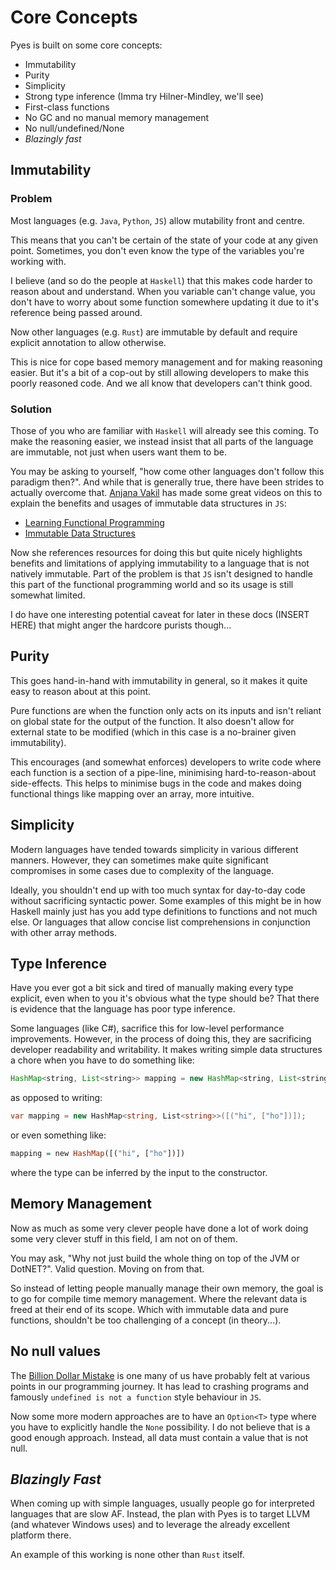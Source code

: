 # Core Concepts

Pyes is built on some core concepts:

- Immutability
- Purity
- Simplicity
- Strong type inference (Imma try Hilner-Mindley, we'll see)
- First-class functions
- No GC and no manual memory management
- No null/undefined/None
- *Blazingly fast*

## Immutability

### Problem

Most languages (e.g. `Java`, `Python`, `JS`) allow mutability front and centre.

This means that you can't be certain of the state of your code at any given point.
Sometimes, you don't even know the type of the variables you're working with.

I believe (and so do the people at `Haskell`) that this makes code harder to reason about and understand.
When  you variable can't change value, you don't have to worry about some function somewhere updating it due to it's reference being passed around.

Now other languages (e.g. `Rust`) are immutable by default and require explicit annotation to allow otherwise.

This is nice for cope based memory management and for making reasoning easier.
But it's a bit of a cop-out by still allowing developers to make this poorly reasoned code.
And we all know that developers can't think good.

### Solution

Those of you who are familiar with `Haskell` will already see this coming.
To make the reasoning easier, we instead insist that all parts of the language are immutable, not just when users want them to be.

You may be asking to yourself, "how come other languages don't follow this paradigm then?".
And while that is generally true, there have been strides to actually overcome that.
[Anjana Vakil](https://anjana.dev/) has made some great videos on this to explain the benefits and usages of immutable data structures in `JS`:

- [Learning Functional Programming](https://www.youtube.com/watch?v=e-5obm1G_FY)
- [Immutable Data Structures](https://www.youtube.com/watch?v=Wo0qiGPSV-s)

Now she references resources for doing this but quite nicely highlights benefits and limitations of applying immutability to a language that is not natively immutable.
Part of the problem is that `JS` isn't designed to handle this part of the functional programming world and so its usage is still somewhat limited.

I do have one interesting potential caveat for later in these docs (INSERT HERE) that might anger the hardcore purists though...

## Purity

This goes hand-in-hand with immutability in general, so it makes it quite easy to reason about at this point.

Pure functions are when the function only acts on its inputs and isn't reliant on global state for the output of the function.
It also doesn't allow for external state to be modified (which in this case is a no-brainer given immutability).

This encourages (and somewhat enforces) developers to write code where each function is a section of a pipe-line, minimising hard-to-reason-about side-effects.
This helps to minimise bugs in the code and makes doing functional things like mapping over an array, more intuitive.

## Simplicity

Modern languages have tended towards simplicity in various different manners.
However, they can sometimes make quite significant compromises in some cases due to complexity of the language.

Ideally, you shouldn't end up with too much syntax for day-to-day code without sacrificing syntactic power.
Some examples of this might be in how Haskell mainly just has you add type definitions to functions and not much else.
Or languages that allow concise list comprehensions in conjunction with other array methods.

## Type Inference

Have you ever got a bit sick and tired of manually making every type explicit, even when to you it's obvious what the type should be?
That there is evidence that the language has poor type inference.

Some languages (like C#), sacrifice this for low-level performance improvements.
However, in the process of doing this, they are sacrificing developer readability and writability.
It makes writing simple data structures a chore when you have to do something like:

```java
HashMap<string, List<string>> mapping = new HashMap<string, List<string>>([("hi", ["ho"])]);
```

as opposed to writing:

```c#
var mapping = new HashMap<string, List<string>>([("hi", ["ho"])]);
```

or even something like:

```haskell
mapping = new HashMap([("hi", ["ho"])])
```

where the type can be inferred by the input to the constructor.

## Memory Management

Now as much as some very clever people have done a lot of work doing some very clever stuff in this field, I am not on of them.

You may ask, "Why not just build the whole thing on top of the JVM or DotNET?".
Valid question. Moving on from that.

So instead of letting people manually manage their own memory, the goal is to go for compile time memory management.
Where the relevant data is freed at their end of its scope.
Which with immutable data and pure functions, shouldn't be too challenging of a concept (in theory...).

## No null values

The [Billion Dollar Mistake](https://www.youtube.com/watch?v=ybrQvs4x0Ps) is one many of us have probably felt at various points in our programming journey.
It has lead to crashing programs and famously `undefined is not a function` style behaviour in `JS`.

Now some more modern approaches are to have an `Option<T>` type where you have to explicitly handle the `None` possibility.
I do not believe that is a good enough approach.
Instead, all data must contain a value that is not null.

## *Blazingly Fast*

When coming up with simple languages, usually people go for interpreted languages that are slow AF.
Instead, the plan with Pyes is to target LLVM (and whatever Windows uses) and to leverage the already excellent platform there.

An example of this working is none other than `Rust` itself.
